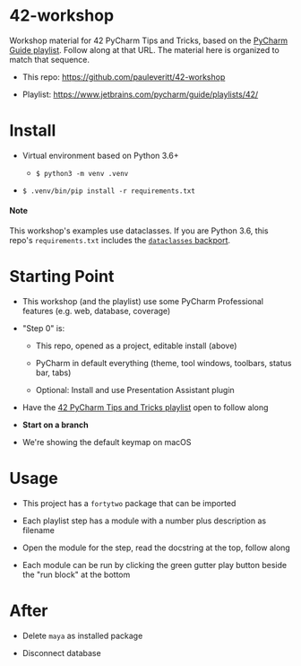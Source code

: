 # 42-workshop

Workshop material for 42 PyCharm Tips and Tricks, based on the [PyCharm Guide playlist](https://www.jetbrains.com/pycharm/guide/playlists/42/). Follow along at that URL. The material here is organized to match that sequence.

- This repo: https://github.com/pauleveritt/42-workshop

- Playlist: https://www.jetbrains.com/pycharm/guide/playlists/42/

# Install

- Virtual environment based on Python 3.6+

    - `$ python3 -m venv .venv`

- `$ .venv/bin/pip install -r requirements.txt`

#### Note

This workshop's examples use dataclasses. If you are Python 3.6, this repo's `requirements.txt` includes the [`dataclasses` backport](https://pypi.org/project/dataclasses/).

# Starting Point

- This workshop (and the playlist) use some PyCharm Professional features (e.g. web, database, coverage)

- "Step 0" is:

    - This repo, opened as a project, editable install (above)
    
    - PyCharm in default everything (theme, tool windows, toolbars, status bar, tabs)
    
    - Optional: Install and use Presentation Assistant plugin
    
- Have the [42 PyCharm Tips and Tricks playlist](https://www.jetbrains.com/pycharm/guide/playlists/42/) open to follow along

- **Start on a branch**

- We're showing the default keymap on macOS

# Usage

- This project has a `fortytwo` package that can be imported

- Each playlist step has a module with a number plus description as filename

- Open the module for the step, read the docstring at the top, follow along

- Each module can be run by clicking the green gutter play button beside the "run block" at the bottom

# After

- Delete ``maya`` as installed package

- Disconnect database

